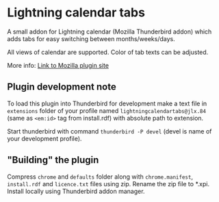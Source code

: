 # Lightning calendar tabs

A small addon for Lightning calendar (Mozilla Thunderbird addon) which
adds tabs for easy switching between months/weeks/days.

All views of calendar are supported. Color of tab texts can be adjusted.

More info: [Link to Mozilla plugin site](https://addons.mozilla.org/thunderbird/addon/lightning-calendar-tabs/)

## Plugin development note

To load this plugin into Thunderbird for development make a text file in
`extensions` folder of your profile named `lightningcalendartabs@jlx.84`
(same as `<em:id>` tag from install.rdf) with absolute path to extension.

Start thunderbird with command `thunderbird -P devel` (devel is name of
your development profile).

## "Building" the plugin

Compress `chrome` and `defaults` folder along with `chrome.manifest`, `install.rdf` and `licence.txt` files using zip.
Rename the zip file to *.xpi. Install locally using Thunderbird addon manager.
